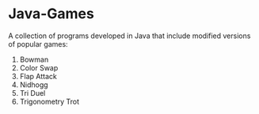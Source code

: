# Java-Games
A collection of programs developed in Java that include modified versions of popular games:

1. Bowman
2. Color Swap
3. Flap Attack
4. Nidhogg
5. Tri Duel
6. Trigonometry Trot
